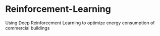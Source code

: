 # Reinforcement-Learning
Using Deep Reinforcement Learning to optimize energy consumption of commercial buildings
